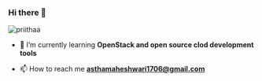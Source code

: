 ### Hi there 👋
<p align="left"> <img src="https://komarev.com/ghpvc/?username=priithaa&label=Profile%20views&color=0e75b6&style=flat" alt="priithaa" /> </p>

- 🌱 I’m currently learning **OpenStack and open source clod development tools**

- 📫 How to reach me **asthamaheshwari1706@gmail.com**
